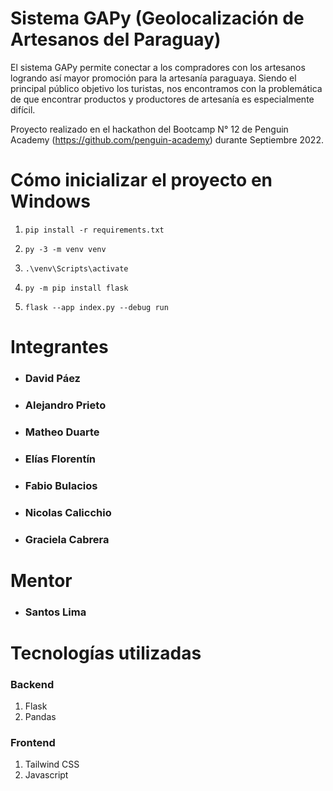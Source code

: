 

# Sistema GAPy (Geolocalización de Artesanos del Paraguay)

El sistema GAPy permite conectar a los compradores con los artesanos logrando así mayor promoción para la artesanía paraguaya. Siendo el principal público objetivo los turistas, nos encontramos con la problemática de que encontrar productos y productores de artesanía es especialmente difícil.

Proyecto realizado en el hackathon del Bootcamp N° 12 de Penguin Academy (https://github.com/penguin-academy) durante Septiembre 2022.

# Cómo inicializar el proyecto en Windows
1. `pip install -r requirements.txt`

2. `py -3 -m venv venv`

3. `.\venv\Scripts\activate`

4. `py -m pip install flask`

5. `flask --app index.py --debug run`


# Integrantes
- ### David Páez
- ### Alejandro Prieto
- ### Matheo Duarte
- ### Elías Florentín
- ### Fabio Bulacios
- ### Nicolas Calicchio
- ### Graciela Cabrera


# Mentor
- ### Santos Lima


# Tecnologías utilizadas

### Backend
1. Flask
2. Pandas

### Frontend
1. Tailwind CSS
2. Javascript


